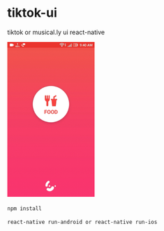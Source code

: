 # tiktok-ui
tiktok or musical.ly ui react-native

      

<img width="200" alt="portfolio_view" src="https://github.com/Anasmp/tiktok-ui/blob/master/Webp.net-gifmaker.gif">


```npm install```

```react-native run-android or react-native run-ios```
